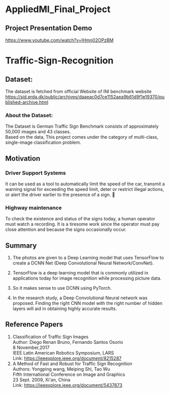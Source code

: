 # AppliedMl_Final_Project

## Project Presentation Demo
https://www.youtube.com/watch?v=lHmn02OPzBM

# Traffic-Sign-Recognition
## Dataset:
The dataset is fetched from official Website of INI benchmark website
https://sid.erda.dk/public/archives/daaeac0d7ce1152aea9b61d9f1e19370/published-archive.html
### About the Dataset:  
The Dataset is German Traffic Sign Benchmark consists of approximately 50,000 images and 43 classes.  
Based on the data, This project comes under the category of multi-class, single-image classification problem.
## Motivation

### Driver Support Systems
It can be used as a tool to automatically limit the speed of the car,
transmit a warning signal for exceeding the speed limit, deter or restrict illegal actions,
or alert the driver earlier to the presence of a sign.

### Highway maintenance

To check the existence and status of the signs today, a human operator must watch a recording.
It is a tiresome work since the operator must pay close attention and because the signs occasionally occur.
## Summary
1. The photos are given to a Deep Learning model that uses
TensorFlow to create a DCNN Net (Deep Convolutional Neural Network/ConvNet).
2. TensorFlow is a deep learning model that is commonly utilized in 
applications today for image recognition while processing picture data.

3. So it makes sense to use DCNN using PyTorch.

4. In the research study, a Deep Convolutional Neural network was proposed.
Finding the right CNN model with the right number of hidden layers will aid in obtaining highly accurate results.
## Reference Papers
1. Classification of Traffic Sign Images  
   Author: Diego Renan Bruno, Fernando Santos Osorio  
   8 November,2017  
   IEEE Latin American Robotics Symposium, LARS  
   Link: https://ieeexplore.ieee.org/document/8215287
2. A Method of Fast and Robust for Traffic Sign Recognition  
   Authors: Yongping wang, Meiping Shi, Tao Wu  
   Fifth International Conference on Image and Graphics  
   23 Sept. 2009, Xi'an, China  
  Link: https://ieeexplore.ieee.org/document/5437873
